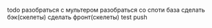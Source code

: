 todo
разобраться с мультером
разобраться со споти
база
сделать бэк(скелеты)
сделать фронт(скелеты)
test push
